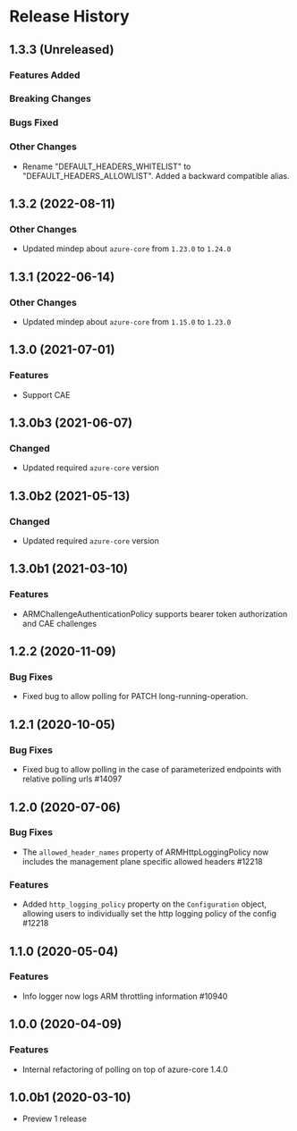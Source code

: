 # Release History

## 1.3.3 (Unreleased)

### Features Added

### Breaking Changes

### Bugs Fixed

### Other Changes

- Rename "DEFAULT_HEADERS_WHITELIST" to "DEFAULT_HEADERS_ALLOWLIST". Added a backward compatible alias.

## 1.3.2 (2022-08-11)

### Other Changes

- Updated mindep about `azure-core` from `1.23.0` to `1.24.0`

## 1.3.1 (2022-06-14)

### Other Changes

- Updated mindep about `azure-core` from `1.15.0` to `1.23.0`

## 1.3.0 (2021-07-01)

### Features

- Support CAE

## 1.3.0b3 (2021-06-07)

### Changed

- Updated required `azure-core` version

## 1.3.0b2 (2021-05-13)

### Changed

- Updated required `azure-core` version

## 1.3.0b1 (2021-03-10)

### Features

- ARMChallengeAuthenticationPolicy supports bearer token authorization and CAE challenges

## 1.2.2 (2020-11-09)

### Bug Fixes

- Fixed bug to allow polling for PATCH long-running-operation.

## 1.2.1 (2020-10-05)

### Bug Fixes

- Fixed bug to allow polling in the case of parameterized endpoints with relative polling urls  #14097

## 1.2.0 (2020-07-06)

### Bug Fixes

- The `allowed_header_names` property of ARMHttpLoggingPolicy now includes the management plane specific
allowed headers  #12218

### Features

- Added `http_logging_policy` property on the `Configuration` object, allowing users to individually
set the http logging policy of the config  #12218

## 1.1.0 (2020-05-04)

### Features

- Info logger now logs ARM throttling information  #10940


## 1.0.0 (2020-04-09)

### Features

- Internal refactoring of polling on top of azure-core 1.4.0

## 1.0.0b1 (2020-03-10)

- Preview 1 release